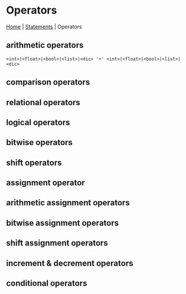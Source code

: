 # Operators

<a href="README.md">Home</a> |
<a href="Statements.md">Statements</a> |
<span>Operators</span>

## arithmetic operators
```
<int>|<float>|<bool>|<list>|<dic> '+' <int>|<float>|<bool>|<list>|<dic>
```

## comparison operators


## relational operators


## logical operators


## bitwise operators


## shift operators


## assignment operator


## arithmetic assignment operators


## bitwise assignment operators


## shift assignment operators


## increment & decrement operators


## conditional operators

